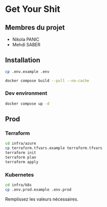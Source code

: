 # Get Your Shit

## Membres du projet

- Nikola PANIC
- Mehdi SABER

## Installation

```bash
cp .env.example .env
```

```bash
docker compose build --pull --no-cache
```

### Dev environment

```bash
docker compose up -d
```

## Prod

### Terraform

```bash
cd infra/azure
cp terraform.tfvars.example terraform.tfvars
terraform init
terraform plan
terraform apply
```

### Kubernetes

```bash
cd infra/k8s
cp .env.prod.example .env.prod
```

Remplissez les valeurs nécessaires.


